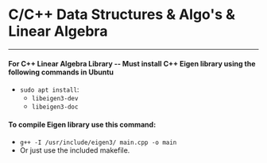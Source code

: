 # C/C++ Data Structures & Algo's & Linear Algebra
---
#### For C++ Linear Algebra Library -- Must install C++ Eigen library using the following commands in Ubuntu
- `sudo apt install`:
  - `libeigen3-dev`
  - `libeigen3-doc`
#### To compile Eigen library use this command:
- `g++ -I /usr/include/eigen3/ main.cpp -o main`
- Or just use the included makefile.